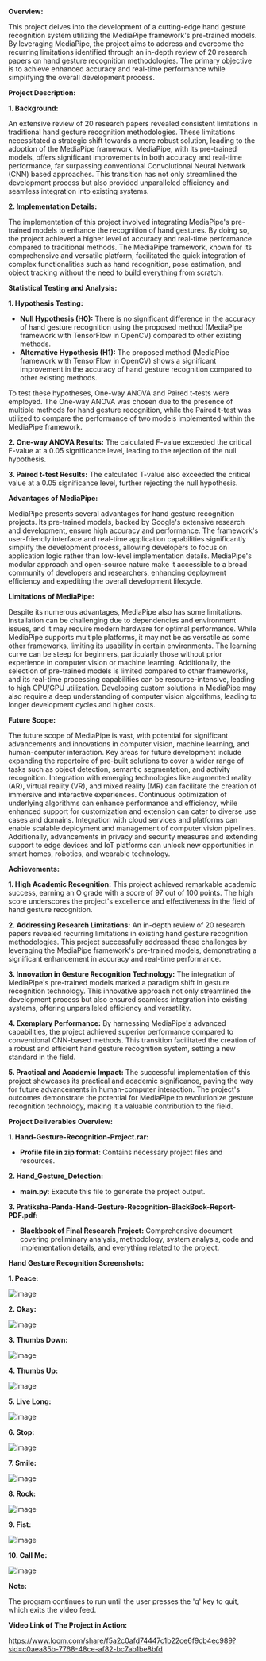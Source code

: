 **Overview:**

This project delves into the development of a cutting-edge hand gesture recognition system utilizing the MediaPipe framework's pre-trained models. By leveraging MediaPipe, the project aims to address and overcome the recurring limitations identified through an in-depth review of 20 research papers on hand gesture recognition methodologies. The primary objective is to achieve enhanced accuracy and real-time performance while simplifying the overall development process.

**Project Description:**

**1. Background:**

An extensive review of 20 research papers revealed consistent limitations in traditional hand gesture recognition methodologies. These limitations necessitated a strategic shift towards a more robust solution, leading to the adoption of the MediaPipe framework. MediaPipe, with its pre-trained models, offers significant improvements in both accuracy and real-time performance, far surpassing conventional Convolutional Neural Network (CNN) based approaches. This transition has not only streamlined the development process but also provided unparalleled efficiency and seamless integration into existing systems.

**2. Implementation Details:**

The implementation of this project involved integrating MediaPipe's pre-trained models to enhance the recognition of hand gestures. By doing so, the project achieved a higher level of accuracy and real-time performance compared to traditional methods. The MediaPipe framework, known for its comprehensive and versatile platform, facilitated the quick integration of complex functionalities such as hand recognition, pose estimation, and object tracking without the need to build everything from scratch.

**Statistical Testing and Analysis:**

**1. Hypothesis Testing:**

- **Null Hypothesis (H0):** There is no significant difference in the accuracy of hand gesture recognition using the proposed method (MediaPipe framework with TensorFlow in OpenCV) compared to other existing methods.
- **Alternative Hypothesis (H1):** The proposed method (MediaPipe framework with TensorFlow in OpenCV) shows a significant improvement in the accuracy of hand gesture recognition compared to other existing methods.

To test these hypotheses, One-way ANOVA and Paired t-tests were employed. The One-way ANOVA was chosen due to the presence of multiple methods for hand gesture recognition, while the Paired t-test was utilized to compare the performance of two models implemented within the MediaPipe framework.

**2. One-way ANOVA Results:** The calculated F-value exceeded the critical F-value at a 0.05 significance level, leading to the rejection of the null hypothesis.

**3. Paired t-test Results:** The calculated T-value also exceeded the critical value at a 0.05 significance level, further rejecting the null hypothesis.

**Advantages of MediaPipe:**

MediaPipe presents several advantages for hand gesture recognition projects. Its pre-trained models, backed by Google's extensive research and development, ensure high accuracy and performance. The framework's user-friendly interface and real-time application capabilities significantly simplify the development process, allowing developers to focus on application logic rather than low-level implementation details. MediaPipe's modular approach and open-source nature make it accessible to a broad community of developers and researchers, enhancing deployment efficiency and expediting the overall development lifecycle.

**Limitations of MediaPipe:**

Despite its numerous advantages, MediaPipe also has some limitations. Installation can be challenging due to dependencies and environment issues, and it may require modern hardware for optimal performance. While MediaPipe supports multiple platforms, it may not be as versatile as some other frameworks, limiting its usability in certain environments. The learning curve can be steep for beginners, particularly those without prior experience in computer vision or machine learning. Additionally, the selection of pre-trained models is limited compared to other frameworks, and its real-time processing capabilities can be resource-intensive, leading to high CPU/GPU utilization. Developing custom solutions in MediaPipe may also require a deep understanding of computer vision algorithms, leading to longer development cycles and higher costs.

**Future Scope:**

The future scope of MediaPipe is vast, with potential for significant advancements and innovations in computer vision, machine learning, and human-computer interaction. Key areas for future development include expanding the repertoire of pre-built solutions to cover a wider range of tasks such as object detection, semantic segmentation, and activity recognition. Integration with emerging technologies like augmented reality (AR), virtual reality (VR), and mixed reality (MR) can facilitate the creation of immersive and interactive experiences. Continuous optimization of underlying algorithms can enhance performance and efficiency, while enhanced support for customization and extension can cater to diverse use cases and domains. Integration with cloud services and platforms can enable scalable deployment and management of computer vision pipelines. Additionally, advancements in privacy and security measures and extending support to edge devices and IoT platforms can unlock new opportunities in smart homes, robotics, and wearable technology.


**Achievements:**

**1. High Academic Recognition:**
This project achieved remarkable academic success, earning an O grade with a score of 97 out of 100 points. The high score underscores the project's excellence and effectiveness in the field of hand gesture recognition.

**2. Addressing Research Limitations:**
An in-depth review of 20 research papers revealed recurring limitations in existing hand gesture recognition methodologies. This project successfully addressed these challenges by leveraging the MediaPipe framework's pre-trained models, demonstrating a significant enhancement in accuracy and real-time performance.

**3. Innovation in Gesture Recognition Technology:**
The integration of MediaPipe's pre-trained models marked a paradigm shift in gesture recognition technology. This innovative approach not only streamlined the development process but also ensured seamless integration into existing systems, offering unparalleled efficiency and versatility.

**4. Exemplary Performance:**
By harnessing MediaPipe's advanced capabilities, the project achieved superior performance compared to conventional CNN-based methods. This transition facilitated the creation of a robust and efficient hand gesture recognition system, setting a new standard in the field.

**5. Practical and Academic Impact:**
The successful implementation of this project showcases its practical and academic significance, paving the way for future advancements in human-computer interaction. The project's outcomes demonstrate the potential for MediaPipe to revolutionize gesture recognition technology, making it a valuable contribution to the field.


**Project Deliverables Overview:**

**1. Hand-Gesture-Recognition-Project.rar:**
   - **Profile file in zip format**: Contains necessary project files and resources.

**2. Hand_Gesture_Detection:**
   - **main.py**: Execute this file to generate the project output.

**3. Pratiksha-Panda-Hand-Gesture-Recognition-BlackBook-Report-PDF.pdf:**
   - **Blackbook of Final Research Project:** Comprehensive document covering preliminary analysis, methodology, system analysis, code and implementation details, and everything related to the project.


**Hand Gesture Recognition Screenshots:**

**1. Peace:**

![image](https://github.com/PratikshaPandaPKP/Hand-Gesture-Recognition-A-Study-Using-MediaPipe-and-TensorFlow-in-OpenCV/assets/112324400/010bbdb9-03de-4ae7-a39a-504c0b22440f)


**2. Okay:**

![image](https://github.com/PratikshaPandaPKP/Hand-Gesture-Recognition-A-Study-Using-MediaPipe-and-TensorFlow-in-OpenCV/assets/112324400/30358ea2-3a88-4060-b308-0d623d49fb2d)


**3. Thumbs Down:**

![image](https://github.com/PratikshaPandaPKP/Hand-Gesture-Recognition-A-Study-Using-MediaPipe-and-TensorFlow-in-OpenCV/assets/112324400/682dded7-af24-4442-ae59-f08992ff2d08)


**4. Thumbs Up:**

![image](https://github.com/PratikshaPandaPKP/Hand-Gesture-Recognition-A-Study-Using-MediaPipe-and-TensorFlow-in-OpenCV/assets/112324400/c2f54f24-b7bf-477b-93e4-569a3b3607d7)


**5. Live Long:**

![image](https://github.com/PratikshaPandaPKP/Hand-Gesture-Recognition-A-Study-Using-MediaPipe-and-TensorFlow-in-OpenCV/assets/112324400/3fb798d7-1338-4181-b9ed-16b3dbdcc0e5)


**6. Stop:**

![image](https://github.com/PratikshaPandaPKP/Hand-Gesture-Recognition-A-Study-Using-MediaPipe-and-TensorFlow-in-OpenCV/assets/112324400/bda29692-f6a9-4313-b866-299970d69cd9)


**7. Smile:**

![image](https://github.com/PratikshaPandaPKP/Hand-Gesture-Recognition-A-Study-Using-MediaPipe-and-TensorFlow-in-OpenCV/assets/112324400/4459e39f-8370-4c3f-91e2-7466940b8e8d)


**8. Rock:**

![image](https://github.com/PratikshaPandaPKP/Hand-Gesture-Recognition-A-Study-Using-MediaPipe-and-TensorFlow-in-OpenCV/assets/112324400/970153b1-3105-407c-8b50-6cbf6fe8a2f6)


**9. Fist:**

![image](https://github.com/PratikshaPandaPKP/Hand-Gesture-Recognition-A-Study-Using-MediaPipe-and-TensorFlow-in-OpenCV/assets/112324400/791f3434-d910-490a-ba10-29c51c194950)


**10. Call Me:**

![image](https://github.com/PratikshaPandaPKP/Hand-Gesture-Recognition-A-Study-Using-MediaPipe-and-TensorFlow-in-OpenCV/assets/112324400/24b13e9f-9f08-444c-b9a3-94d9d77a113e)


**Note:**

The program continues to run until the user presses the 'q' key to quit, which exits the video feed.


**Video Link of The Project in Action:**

https://www.loom.com/share/f5a2c0afd74447c1b22ce6f9cb4ec989?sid=c0aea85b-7768-48ce-af82-bc7ab1be8bfd






